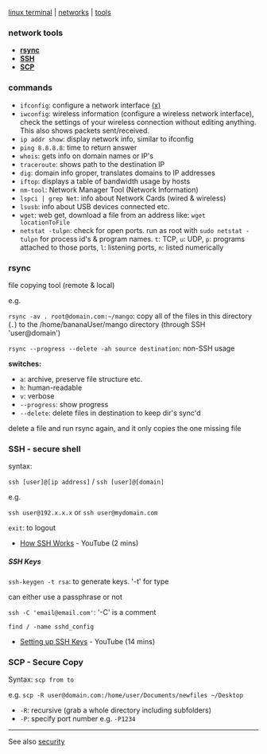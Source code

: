 [linux terminal](terminal.md) | [networks](../networks/index.md) | [tools](../tools.md)

### network tools
- **[rsync](#rsync)**
- **[SSH](#ssh---secure-shell)**
- **[SCP](#scp)**

### commands
- `ifconfig`: configure a network interface [(x)](http://net-tools.sourceforge.net/man/ifconfig.8.html)
- `iwconfig`: wireless information (configure a wireless network interface), check the settings of your wireless connection without editing anything. This also shows packets sent/received.
- `ip addr show`: display network info, similar to ifconfig
- `ping 8.8.8.8`: time to return answer
- `whois`: gets info on domain names or IP's
- `traceroute`: shows path to the destination IP
- `dig`: domain info groper, translates domains to IP addresses
- `iftop`: displays a table of bandwidth usage by hosts
- `nm-tool`: Network Manager Tool (Network Information)
- `lspci | grep Net`: info about Network Cards (wired & wireless)
- `lsusb`: info about USB devices connected etc.
- `wget`: web get, download a file from an address like: `wget locationToFile`
- `netstat -tulpn`: check for open ports. run as root with `sudo netstat -tulpn` for process id's & program names. `t`: TCP, `u`: UDP, `p`: programs attached to those ports, `l`: listening ports, `n`: listed numerically


### rsync
file copying tool (remote & local)

e.g.

`rsync -av . root@domain.com:~/mango`: copy all of the files in this directory (`.`) to the /home/bananaUser/mango directory (through SSH 'user@domain')

`rsync --progress --delete -ah source destination`: non-SSH usage

**switches:**
- `a`: archive, preserve file structure etc.
- `h`: human-readable
- `v`: verbose
- `--progress`: show progress
- `--delete`: delete files in destination to keep dir's sync'd

delete a file and run rsync again, and it only copies the one missing file

### SSH - secure shell

syntax:

`ssh [user]@[ip address]` / `ssh [user]@[domain]`

e.g.

`ssh user@192.x.x.x` or `ssh user@mydomain.com`

`exit`: to logout

- [How SSH Works](https://www.youtube.com/watch?v=zlv9dI-9g1U) - YouTube (2 mins)

##### SSH Keys
`ssh-keygen -t rsa`: to generate keys. '-t' for type

can either use a passphrase or not

`ssh -C 'email@email.com'`: '-C' is a comment

`find / -name sshd_config`

- [Setting up SSH Keys](https://www.youtube.com/watch?v=-J9wUW5NhOQ) - YouTube (14 mins)

### SCP - Secure Copy
Syntax: `scp from to`

e.g. `scp -R user@domain.com:/home/user/Documents/newfiles ~/Desktop`

- `-R`: recursive (grab a whole directory including subfolders)
- `-P`: specify port number e.g. `-P1234`

---

See also [security](security.md)
